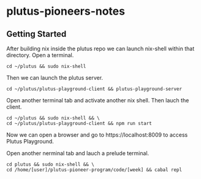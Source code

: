 # plutus-pioneers-notes
## Getting Started

After building nix inside the plutus repo we can launch nix-shell within that directory. Open a terminal.

` cd ~/plutus && sudo nix-shell `

Then we can launch the plutus server.

` cd ~/plutus/plutus-playground-client && plutus-playground-server ` 

Open another terminal tab and activate another nix shell. Then lauch the client.

```
cd ~/plutus && sudo nix-shell && \
cd ~/plutus/plutus-playground-client && npm run start
```

Now we can open a browser and go to https://localhost:8009 to access Plutus Playground.

Open another nerminal tab and lauch a prelude terminal.

```
cd plutus && sudo nix-shell && \
cd /home/[user]/plutus-pioneer-program/code/[week] && cabal repl
```



